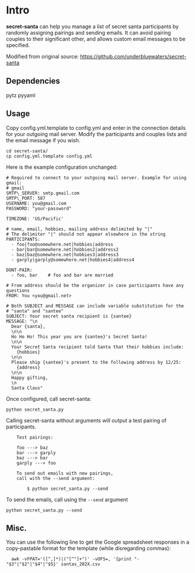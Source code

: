 Intro
=====

**secret-santa** can help you manage a list of secret santa participants by
randomly assigning pairings and sending emails. It can avoid pairing 
couples to their significant other, and allows custom email messages to be 
specified.

Modified from original source:
https://github.com/underbluewaters/secret-santa

Dependencies
------------

pytz
pyyaml

Usage
-----

Copy config.yml.template to config.yml and enter in the connection details 
for your outgoing mail server. Modify the participants and couples lists and 
the email message if you wish.

    cd secret-santa/
    cp config.yml.template config.yml

Here is the example configuration unchanged:

    # Required to connect to your outgoing mail server. Example for using gmail:
    # gmail
    SMTP\_SERVER: smtp.gmail.com
    SMTP\_PORT: 587
    USERNAME: you@gmail.com
    PASSWORD: "your-password"
    
    TIMEZONE: 'US/Pacific'
    
    # name, email, hobbies, mailing address delimited by "|"
    # The delimiter "|" should not appear elsewhere in the string
    PARTICIPANTS:
      - foo|foo@somewhere.net|hobbies|address
      - bar|bar@somewhere.net|hobbies2|address2
      - baz|baz@somewhere.net|hobbies3|address3
      - garply|garply@somewhere.net|hobbies4|address4
    
    DONT-PAIR:
      - foo, bar    # foo and bar are married
    
    # From address should be the organizer in case participants have any questions
    FROM: You <you@gmail.net>
    
    # Both SUBJECT and MESSAGE can include variable substitution for the 
    # "santa" and "santee"
    SUBJECT: Your secret santa recipient is {santee}
    MESSAGE: "\n
      Dear {santa},
      \n\n
      Ho Ho Ho! This year you are {santee}'s Secret Santa!
      \n\n
      Your Secret Santa recipient told Santa that their hobbies include:
        {hobbies}
      \n\n
      Please ship {santee}'s present to the following address by 12/25:
        {address}
      \n\n
      Happy gifting,
      \n
      Santa Claus"

Once configured, call secret-santa:

    python secret_santa.py

Calling secret-santa without arguments will output a test pairing of 
participants.

        Test pairings:

        foo ---> baz
        bar ---> garply
        baz ---> bar
        garply ---> foo

        To send out emails with new pairings,
        call with the --send argument:

            $ python secret_santa.py --send

To send the emails, call using the `--send` argument

    python secret_santa.py --send

Misc.
-----

You can use the following line to get the Google spreadsheet responses
in a copy-pastable format for the template (while disregarding commas):

      awk -vFPAT='([^,]*)|("[^"]+")' -vOFS=, '{print "- "$3"|"$2"|"$4"|"$5}' santas_202X.csv

